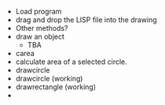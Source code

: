 - Load program 
 - drag and drop the LISP file into the drawing 
 - Other methods?
- draw an object 
  - TBA
- carea
 - calculate area of a selected circle.
- drawcircle
 - drawcircle (working)
 - drawrectangle (working)
 - 